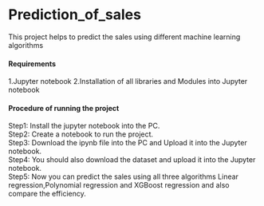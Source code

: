 # Prediction_of_sales
This project helps to predict the sales using different machine learning algorithms

<h4><b>Requirements</b></h4>
1.Jupyter notebook
2.Installation of all libraries and Modules into Jupyter notebook

<h4><b>Procedure of running the project</b></h4>
Step1: Install the jupyter notebook into the PC.<br>
Step2: Create a notebook to run the project.<br>
Step3: Download the ipynb file into the PC and Upload it into the Jupyter notebook.<br>
Step4: You should also download the dataset and upload it into the Jupyter notebook.<br>
Step5: Now you can predict the sales using all three algorithms Linear regression,Polynomial regression and XGBoost regression and also compare the efficiency.


